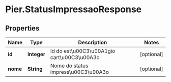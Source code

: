# Pier.StatusImpressaoResponse

## Properties
Name | Type | Description | Notes
------------ | ------------- | ------------- | -------------
**id** | **Integer** | Id do est\u00C3\u00A1gio cart\u00C3\u00A3o | [optional] 
**nome** | **String** | Nome do status impress\u00C3\u00A3o | [optional] 


